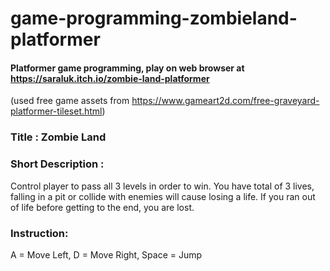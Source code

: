 # game-programming-zombieland-platformer
#### Platformer game programming, play on web browser at https://saraluk.itch.io/zombie-land-platformer 
(used free game assets from https://www.gameart2d.com/free-graveyard-platformer-tileset.html)

### Title : Zombie Land

### Short Description : 
Control player to pass all 3 levels in order to win. You have total of 3 lives, falling in a pit or collide with enemies will cause losing a life.
If you ran out of life before getting to the end, you are lost.

### Instruction: 
A = Move Left, D = Move Right, Space = Jump
